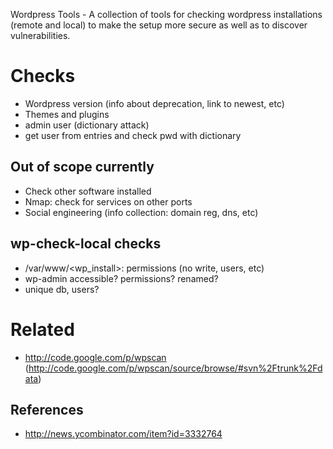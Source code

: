Wordpress Tools - A collection of tools for checking wordpress installations (remote and local)
to make the setup more secure as well as to discover vulnerabilities.

Checks
======
* Wordpress version (info about deprecation, link to newest, etc)
* Themes and plugins
* admin user (dictionary attack)
* get user from entries and check pwd with dictionary


Out of scope currently
----------------------
* Check other software installed
* Nmap: check for services on other ports
* Social engineering (info collection: domain reg, dns, etc)


wp-check-local checks
---------------------
* /var/www/<wp_install>: permissions (no write, users, etc)
* wp-admin accessible? permissions? renamed?
* unique db, users?


Related
=======
* http://code.google.com/p/wpscan (http://code.google.com/p/wpscan/source/browse/#svn%2Ftrunk%2Fdata)


References
----------
* http://news.ycombinator.com/item?id=3332764